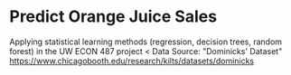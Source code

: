 # Predict Orange Juice Sales
Applying statistical learning methods (regression, decision trees, random forest) in the UW ECON 487 project <
Data Source: "Dominicks' Dataset" https://www.chicagobooth.edu/research/kilts/datasets/dominicks
